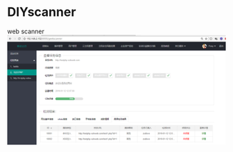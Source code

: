 # DIYscanner
web scanner
![Image text](https://github.com/zsdlove/DIYscanner/blob/master/%E5%BE%AE%E4%BF%A1%E5%9B%BE%E7%89%87_20190314221859.png)
